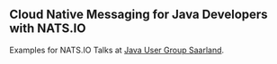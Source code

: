 Cloud Native Messaging for Java Developers with NATS.IO
---

Examples for NATS.IO Talks at [Java User Group Saarland](https://www.meetup.com/de-DE/java-user-group-saarland-jugsaar/). 